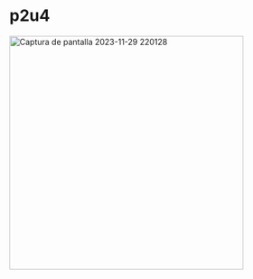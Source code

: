 # p2u4
<img width="414" alt="Captura de pantalla 2023-11-29 220128" src="https://github.com/jrzinohe/p2u4/assets/150485228/dcbd1d21-a43f-478d-ad65-d8a0918431a3">

